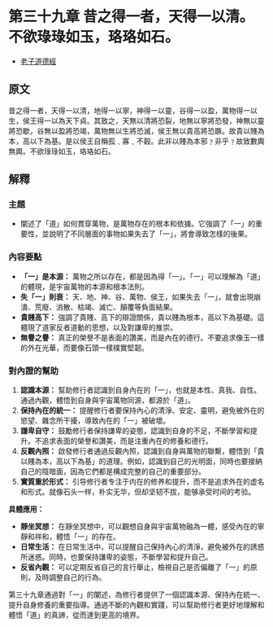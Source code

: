 # 第三十九章 昔之得一者，天得一以清。不欲琭琭如玉，珞珞如石。

- [老子道德經](https://www.daodejing.org/)


## 原文
昔之得一者，天得一以清，地得一以寧，神得一以靈，谷得一以盈，萬物得一以生，侯王得一以為天下貞。其致之，天無以清將恐裂，地無以寧將恐發，神無以靈將恐歇，谷無以盈將恐竭，萬物無以生將恐滅，侯王無以貴高將恐蹶。故貴以賤為本，高以下為基。是以侯王自稱孤﹑寡﹑不穀。此非以賤為本邪﹖非乎﹖故致數輿無輿。不欲琭琭如玉，珞珞如石。


## 解釋
### 主題
- 闡述了「道」如何貫穿萬物，是萬物存在的根本和依據。它強調了「一」的重要性，並說明了不同層面的事物如果失去了「一」，將會導致怎樣的後果。

### 內容要點
*   **「一」是本源：** 萬物之所以存在，都是因為得「一」。「一」可以理解為「道」的體現，是宇宙萬物的本源和根本法則。
*   **失「一」則衰：** 天、地、神、谷、萬物、侯王，如果失去「一」，就會出現崩潰、荒廢、消散、枯竭、滅亡、顛覆等負面結果。
*   **貴賤高下：** 強調了貴賤、高下的辯證關係，貴以賤為根本，高以下為基礎。這體現了道家反者道動的思想，以及對謙卑的推崇。
*   **無譽之譽：** 真正的榮譽不是表面的讚美，而是內在的德行。不要追求像玉一樣的外在光華，而要像石頭一樣樸實堅韌。

### 對內證的幫助
1.  **認識本源：** 幫助修行者認識到自身內在的「一」，也就是本性、真我、自性。通過內觀，體悟到自身與宇宙萬物同源，都源於「道」。
2.  **保持內在的統一：** 提醒修行者要保持內心的清淨、安定、靈明，避免被外在的慾望、雜念所干擾，導致內在的「一」被破壞。
3.  **謙卑自守：** 鼓勵修行者保持謙卑的姿態，認識到自身的不足，不斷學習和提升。不追求表面的榮譽和讚美，而是注重內在的修養和德行。
4.  **反觀內照：** 啟發修行者通過反觀內照，認識到自身與萬物的聯繫，體悟到「貴以賤為本，高以下為基」的道理。例如，認識到自己的光明面，同時也要接納自己的陰暗面，因為它們都是構成完整的自己的重要部分。
5.  **實質重於形式：** 引导修行者专注于内在的修养和提升，而不是追求外在的虚名和形式。就像石头一样，朴实无华，但却坚韧不拔，能够承受时间的考验。

**具體應用：**
*   **靜坐冥想：** 在靜坐冥想中，可以觀想自身與宇宙萬物融為一體，感受內在的寧靜和祥和，體悟「一」的存在。
*   **日常生活：** 在日常生活中，可以提醒自己保持內心的清淨，避免被外在的誘惑所迷惑。同時，也要保持謙卑的姿態，不斷學習和提升自己。
*   **反省內觀：** 可以定期反省自己的言行舉止，檢視自己是否偏離了「一」的原則，及時調整自己的行為。

第三十九章通過對「一」的闡述，為修行者提供了一個認識本源、保持內在統一、提升自身修養的重要指導。通過不斷的內觀和實踐，可以幫助修行者更好地理解和體悟「道」的真諦，從而達到更高的境界。
